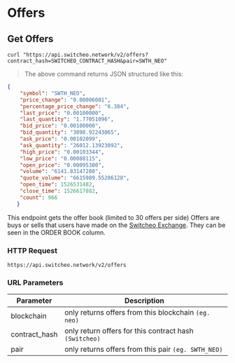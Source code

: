 # Offers

## Get Offers
 
 ```shell
 curl "https://api.switcheo.network/v2/offers?contract_hash=SWITCHEO_CONTRACT_HASH&pair=SWTH_NEO"
 ```
 
 > The above command returns JSON structured like this:
 
 ```json
 {
     "symbol": "SWTH_NEO",
     "price_change": "0.00006001",
     "percentage_price_change": "6.384",
     "last_price": "0.00100000",
     "last_quantity": "1.77051096",
     "bid_price": "0.00100000",
     "bid_quantity": "3098.92243065",
     "ask_price": "0.00102099",
     "ask_quantity": "26012.13923092",
     "high_price": "0.00103344",
     "low_price": "0.00088115",
     "open_price": "0.00095300",
     "volume": "6141.83147280",
     "quote_volume": "6615989.55286128",
     "open_time": 1526531482,
     "close_time": 1526617882,
     "count": 966
    }
 ```
 
 This endpoint gets the offer book (limited to 30 offers per side)
 Offers are buys or sells that users have made on the [Switcheo Exchange](https://switcheo.exchange).
 They can be seen in the ORDER BOOK column.
 
 
 ### HTTP Request
 
 `https://api.switcheo.network/v2/offers`
 
 ### URL Parameters
 
Parameter | Description
--------- | -----------
  blockchain | only returns offers from this blockchain `(eg. neo)`
  contract_hash | only return offers for this contract hash `(Switcheo)`
  pair | only returns offers from this pair `(eg. SWTH_NEO)`
